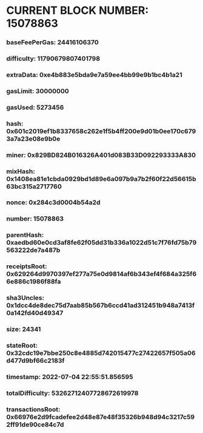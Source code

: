 # CURRENT BLOCK NUMBER: 15078863

### baseFeePerGas: 24416106370
### difficulty: 11790679807401798
### extraData: 0xe4b883e5bda9e7a59ee4bb99e9b1bc4b1a21
### gasLimit: 30000000
### gasUsed: 5273456
### hash: 0x601c2019ef1b8337658c262e1f5b4ff200e9d01b0ee170c6793a7a23e08e9b0e
### miner: 0x829BD824B016326A401d083B33D092293333A830
### mixHash: 0x1408ea81e1cbda0929bd1d89e6a097b9a7b2f60f22d56615b63bc315a2717760
### nonce: 0x284c3d0004b54a2d
### number: 15078863
### parentHash: 0xaedbd60e0cd3af8fe62f05dd31b336a1022d51c7f76fd75b79563222de7a487b
### receiptsRoot: 0x629264d9970397ef277a75e0d9814af6b343ef4f684a325f66e886c1986f88fa
### sha3Uncles: 0x1dcc4de8dec75d7aab85b567b6ccd41ad312451b948a7413f0a142fd40d49347
### size: 24341
### stateRoot: 0x32cdc19e7bbe250c8e4885d742015477c27422657f505a06d477d9bf66c2183f
### timestamp: 2022-07-04 22:55:51.856595
### totalDifficulty: 53262712407728672619978
### transactionsRoot: 0x66976e2d9fcadefee2d48e87e48f35326b948d94c3217c592ff91de90ce84c7d
